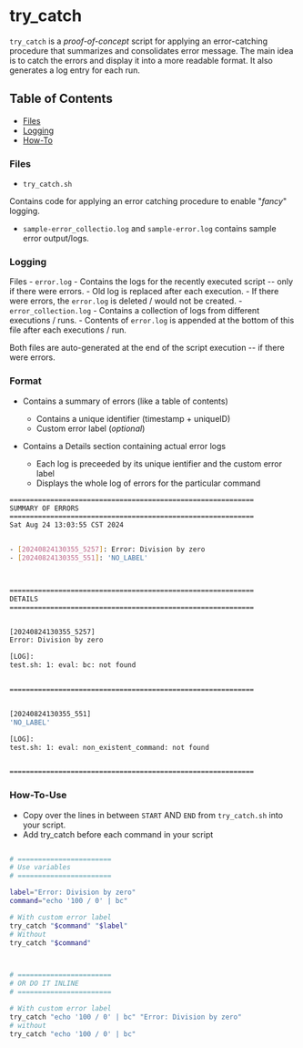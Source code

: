 # try_catch 

`try_catch` is a *proof-of-concept* script for applying an error-catching procedure that summarizes and consolidates error message. The main idea is to catch the errors and display it into a more readable format. It also generates a log entry for each run. 


## Table of Contents

- [Files](#files)
- [Logging](#logging)
- [How-To](#how-to)



### Files

- `try_catch.sh` 

Contains code for applying an error catching procedure to enable "*fancy*" logging.

- `sample-error_collectio.log` and `sample-error.log` contains sample error output/logs.


### Logging

Files 
    - `error.log`
        - Contains the logs for the recently executed script -- only if there were errors.
        - Old log is replaced after each execution.
        - If there were errors, the `error.log` is deleted / would not be created.
    - `error_collection.log`
        - Contains a collection of logs from different executions / runs.
        - Contents of `error.log` is appended at the bottom of this file after each executions / run.

Both files are auto-generated at the end of the script execution -- if there were errors. 


### Format 

- Contains a summary of errors (like a table of contents)
    - Contains a unique identifier (timestamp + uniqueID)
    - Custom error label (*optional*)

- Contains a Details section containing actual error logs
    - Each log is preceeded by its unique ientifier and the custom error label
    - Displays the whole log of errors for the particular command


```bash
============================================================
SUMMARY OF ERRORS
============================================================
Sat Aug 24 13:03:55 CST 2024


- [20240824130355_5257]: Error: Division by zero
- [20240824130355_551]: 'NO_LABEL'



============================================================
DETAILS
============================================================


[20240824130355_5257]
Error: Division by zero

[LOG]:
test.sh: 1: eval: bc: not found


============================================================


[20240824130355_551]
'NO_LABEL'

[LOG]:
test.sh: 1: eval: non_existent_command: not found


============================================================

```



### How-To-Use

- Copy over the lines in between `START` AND `END` from `try_catch.sh` into your script.
- Add try_catch before each command in your script


```bash

# =======================
# Use variables
# =======================

label="Error: Division by zero"
command="echo '100 / 0' | bc"

# With custom error label
try_catch "$command" "$label"
# Without
try_catch "$command" 



# =======================
# OR DO IT INLINE
# =======================

# With custom error label
try_catch "echo '100 / 0' | bc" "Error: Division by zero"
# without 
try_catch "echo '100 / 0' | bc" 


```